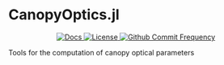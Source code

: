 # CanopyOptics.jl
<p align="center">
  
  <a href="https://RemoteSensingTools.github.io/CanopyOptics.jl/">
    <img src="https://img.shields.io/badge/docs-latest-blue.svg"
         alt="Docs">
  </a>
  <a href="https://github.com/RemoteSensingTools/CanopyOptics.jl/blob/master/LICENSE">
    <img src="https://img.shields.io/github/license/RemoteSensingTools/CanopyOptics.jl"
         alt="License">
  </a>
  <a href="https://github.com/RemoteSensingTools/vSmartMOM.jl/commits/master">
    <img src="https://img.shields.io/github/commit-activity/y/RemoteSensingTools/CanopyOptics.jl"
         alt="Github Commit Frequency">
  </a>
</p>

Tools for the computation of canopy optical parameters
